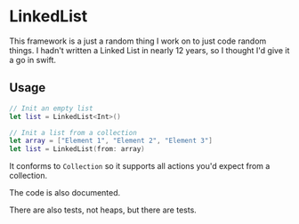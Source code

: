 # LinkedList

This framework is a just a random thing I work on to just code random things. I hadn't written a Linked List in nearly 12 years, so I thought I'd give it a go in swift.

## Usage

```swift
// Init an empty list
let list = LinkedList<Int>()

// Init a list from a collection
let array = ["Element 1", "Element 2", "Element 3"]
let list = LinkedList(from: array)
```

It conforms to `Collection` so it supports all actions you'd expect from a collection.

The code is also documented.

There are also tests, not heaps, but there are tests.